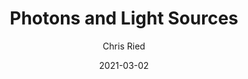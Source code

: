---
title: 'Photons and Light Sources'
author: Chris Ried
date: '2021-03-02'
slug: photons-and-light-sources
categories:
featured: 
tags: ['generative']
---